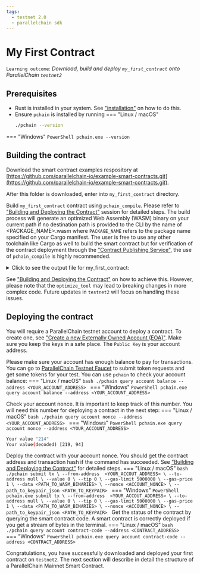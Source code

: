 ```yaml
---
tags:
  - testnet 2.0
  - parallelchain sdk
---
```


# My First Contract

`Learning outcome`: _Download, build and deploy `my_first_contract` onto ParallelChain `testnet2`_

## Prerequisites
* Rust is installed in your system. See ["installation"](installation.md#linux-and-macos) on how to do this.
* Ensure `pchain` is installed by running 
=== "Linux / macOS"
    ```bash
    ./pchain --version
    ```
=== "Windows"
    ```PowerShell
    pchain.exe --version
    ```

## Building the contract
Download the smart contract examples respository at [https://github.com/parallelchain-io/example-smart-contracts.git](https://github.com/parallelchain-io/example-smart-contracts.git). 

After this folder is downloaded, enter into `my_first_contract` directory.

Build `my_first_contract` contract using `pchain_compile`. Please refer to ["Building and Deploying the Contract"](build_contract.md) session for detailed steps. The build process will generate an optimized Web Assembly (WASM) binary on your current path if no destination path is provided to the CLI 
by the name of <PACKAGE_NAME>.wasm where `PACKAGE_NAME` refers to the package name specified on your Cargo manifest. The user is free to use any other toolchain like Cargo as well to build the smart contract 
but for verification of the contract deployment through the ["Contract Publishing Service"](../getting_started/contract_publish.md), the use of `pchain_compile` is highly recommended.

<details>
  <summary>Click to see the output file for my_first_contract:</summary>
    1. Go to "my_first_contract"
    ```bash
    cd my_first_contract/
    ```

    1. If the destination path for `pchain_compile` is set to the output path within "my_first_contract" directory, you can navigate there as follows
    ```bash
    cd target/wasm32-unknown-unknown/release
    ```

    1. Your built contract can be found:
    ```bash
    $ ls
    my_first_contract.wasm
    ```
</details>


See ["Building and Deploying the Contract"](build_contract.md)
on how to achieve this. However, please note that the `optimize_tool` may lead to breaking changes in more complex code. Future updates in `testnet2` will focus on handling these issues.

## Deploying the contract

You will require a ParallelChain testnet account to deploy a contract. To create one, see ["Create a new Externally Owned Account (EOA)"](../cli/tutorial.md#create-a-new-externally-owned-account-eoa). Make sure you keep the keys in a safe place. The `Public Key` is your account address.

Please make sure your account has enough balance to pay for transactions. You can go to [ParallelChain Testnet Faucet](https://testnet.parallelchain.io/explorer/faucet) to submit token requests and get some tokens for your test. You can use `pchain` to check your account balance:
=== "Linux / macOS"
    ```bash
    ./pchain query account balance --address <YOUR_ACCOUNT_ADDRESS>
    ```
=== "Windows"
    ```PowerShell
    pchain.exe query account balance --address <YOUR_ACCOUNT_ADDRESS>
    ```

Check your account nonce. It is important to keep track of this number. You will need this number for deploying a contract in the next step:
=== "Linux / macOS"
    ```bash
    ./pchain query account nonce --address <YOUR_ACCOUNT_ADDRESS>
    ```
=== "Windows"
    ```PowerShell
    pchain.exe query account nonce --address <YOUR_ACCOUNT_ADDRESS>
    ```

```bash
Your value "214"
Your value(decoded) [219, 94]
```

Deploy the contract with your account nonce. You should get the contract address and transaction hash if the command has succeeded. See ["Building and Deploying the Contract"](build_deploy_contract.md) for detailed steps.
=== "Linux / macOS"
    ```bash
    ./pchain submit tx \
    --from-address  <YOUR_ACCOUT_ADDRESS> \
    --to-address null \
    --value 0 \
    --tip 0 \
    --gas-limit 5000000 \
    --gas-price 1 \
    --data <PATH_TO_WASM_BINARIES> \
    --nonce <ACCOUNT_NONCE> \
    --path_to_keypair_json <PATH_TO_KEYPAIR>
    ```
=== "Windows"
    ```PowerShell
    pchain.exe submit tx \
    --from-address  <YOUR_ACCOUT_ADDRESS> \
    --to-address null \
    --value 0 \
    --tip 0 \
    --gas-limit 5000000 \
    --gas-price 1 \
    --data <PATH_TO_WASM_BINARIES> \
    --nonce <ACCOUNT_NONCE> \
    --path_to_keypair_json <PATH_TO_KEYPAIR>
    ```
Get the status of the contract by querying the smart contract code. A smart contract is correctly deployed if you get a stream of bytes in the terminal.
=== "Linux / macOS"
    ```bash
    ./pchain query account contract-code --address <CONTRACT_ADDRESS>
    ```
=== "Windows"
    ```PowerShell
    pchain.exe query account contract-code --address <CONTRACT_ADDRESS>
    ```

Congratulations, you have successfully downloaded and deployed your first contract on `testnet2`. The next section will describe in detail the structure of a ParallelChain Mainnet Smart Contract.
